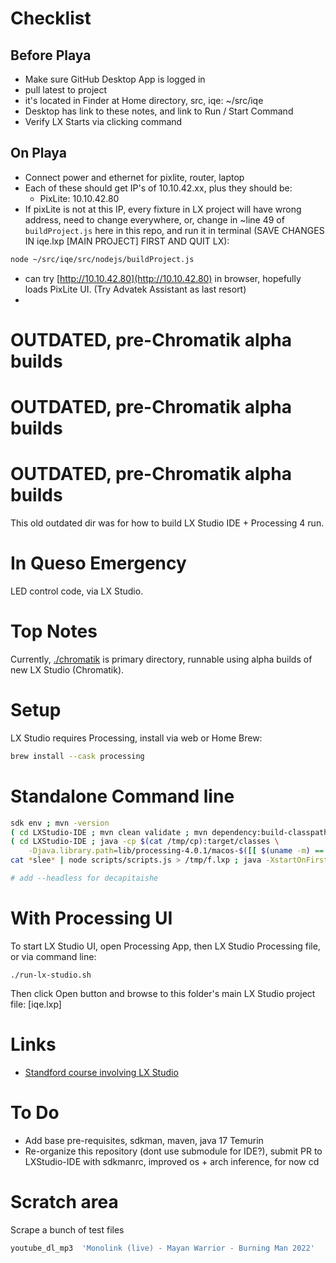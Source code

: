 # Checklist

## Before Playa

- Make sure GitHub Desktop App is logged in
- pull latest to project
- it's located in Finder at Home directory, src, iqe: ~/src/iqe
- Desktop has link to these notes, and link to Run / Start Command
- Verify LX Starts via clicking command

## On Playa
- Connect power and ethernet for pixlite, router, laptop
- Each of these should get IP's of 10.10.42.xx, plus they should be:
  - PixLite: 10.10.42.80
- If pixLite is not at this IP, every fixture in LX project will have wrong address, need to change everywhere, or, change in ~line 49 of `buildProject.js` here in this repo, and run it in terminal (SAVE CHANGES IN iqe.lxp [MAIN PROJECT] FIRST AND QUIT LX):
```bash
node ~/src/iqe/src/nodejs/buildProject.js
```
- can try [http://10.10.42.80](http://10.10.42.80) in browser, hopefully loads PixLite UI. (Try Advatek Assistant as last resort)
- 

# OUTDATED, pre-Chromatik alpha builds
# OUTDATED, pre-Chromatik alpha builds
# OUTDATED, pre-Chromatik alpha builds

This old outdated dir was for how to build LX Studio IDE + Processing 4 run.

# In Queso Emergency

LED control code, via LX Studio.

# Top Notes

Currently, [./chromatik](./chromatik/) is primary directory, runnable using alpha builds of new
LX Studio (Chromatik).

# Setup

LX Studio requires Processing, install via web or Home Brew:
```bash
brew install --cask processing
```

# Standalone Command line

```bash
sdk env ; mvn -version
( cd LXStudio-IDE ; mvn clean validate ; mvn dependency:build-classpath install -Dmdep.outputFile=/tmp/cp )
( cd LXStudio-IDE ; java -cp $(cat /tmp/cp):target/classes \
    -Djava.library.path=lib/processing-4.0.1/macos-$([[ $(uname -m) == "arm64" ]] && echo "aarch64" || uname -m) heronarts.lx.app.LXStudioApp ../iqe.lxp )
cat *slee* | node scripts/scripts.js > /tmp/f.lxp ; java -XstartOnFirstThread -cp glxs*.jar heronarts.lx.studio.Chromatik /tmp/f.lxp

# add --headless for decapitaishe
```

# With Processing UI

To start LX Studio UI, open Processing App, then LX Studio Processing file,
or via command line:
```
./run-lx-studio.sh
```

Then click Open button and browse to this folder's main LX Studio project file: [iqe.lxp]

# Links
- [Standford course involving LX Studio](https://code.stanford.edu/plevis/ee185/-/tree/master/software/FlightGui)

# To Do
- Add base pre-requisites, sdkman, maven, java 17 Temurin
- Re-organize this repository (dont use submodule for IDE?), submit PR to LXStudio-IDE with sdkmanrc, improved os + arch inference, for now cd

# Scratch area

Scrape a bunch of test files
```bash
youtube_dl_mp3  'Monolink (live) - Mayan Warrior - Burning Man 2022'  'Keinemusik Mayan Bruning Man'  'ed sheeran bad habits'  'Chill EDM Slow Dance Mix'  'SLOW TRANCE • Downtempo EDM Background Track'  'dua lipa levitating'  "dua don't "  "dua new rules "  "lady gaga poker face " '120 bpm metronome' '126 bpm metronome'
```